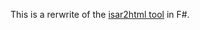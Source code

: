 This is a rerwrite of the [isar2html tool](https://github.com/SKolodynski/IsarMathLib/tree/master/isar2html) in F#. 

